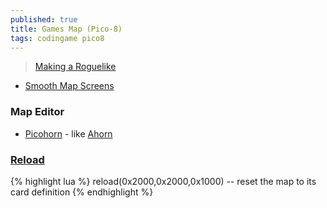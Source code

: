 ```yaml
---
published: true
title: Games Map (Pico-8)
tags: codingame pico8
---
```

> [Making a Roguelike](https://www.youtube.com/watch?v=qLIPY0ro5UY&t=108s)

- [Smooth Map Screens](https://mboffin.itch.io/pico-8-smooth-map-screens)

### Map Editor

- [Picohorn](https://github.com/WuffMakesGames/Picohorn#picohorn) - like [Ahorn](https://github.com/CelestialCartographers/Ahorn)

### [Reload](https://www.youtube.com/watch?v=QF5jZWAhl1s&list=PLea8cjCua_P3LL7J1Q9b6PJua0A-96uUS&index=16&t=726s)
{% highlight lua %}
reload(0x2000,0x2000,0x1000)	-- reset the map to its card definition
{% endhighlight %}


